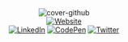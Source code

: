 <div align="center">
  <img alt="cover-github" src="https://raw.githubusercontent.com/nadiannis/nadiannis/master/cover.png">
</div>
<div align="center">
  <a href="https://nadiannis.xyz" target="_blank"><img alt="Website" src="https://shields.io/badge/Personal%20Website-646CFF?style=for-the-badge"></a>
</div>
<div align="center">
  <a href="https://www.linkedin.com/in/nadiannis" target="_blank"><img alt="LinkedIn" src="https://img.shields.io/badge/Linkedin-%230077B5.svg?&style=for-the-badge&logo=linkedin&logoColor=white"></a>
  <a href="https://codepen.io/nadiannis" target="_blank"><img alt="CodePen" src="https://img.shields.io/badge/Codepen-%2310100E.svg?&style=for-the-badge&logo=codepen&logoColor=white"></a>
  <a href="https://twitter.com/nadiannis" target="_blank"><img alt="Twitter" src="https://img.shields.io/badge/Twitter-%231DA1F2.svg?style=for-the-badge&logo=twitter&logoColor=white"></a>
</div>
